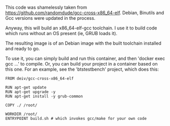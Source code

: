 This code was shamelessly taken from https://github.com/randomdude/gcc-cross-x86_64-elf.
Debian, Binutils and Gcc versions were updated in the process.

Anyway, this will build an x86_64-elf-gcc toolchain. I use it to build code which runs without an OS present (ie, GRUB loads it).

The resulting image is of an Debian image with the built toolchain installed and ready to go.

To use it, you can simply build and run this container, and then 'docker exec gcc ...' to compile.
Or, you can build your project in a container based on this one. For an example, see the 'btstestbench' project, which does this:
```
FROM deiv/gcc-cross-x86_64-elf

RUN apt-get update 
RUN apt-get upgrade -y
RUN apt-get install -y grub-common

COPY ./ /root/

WORKDIR /root/
ENTRYPOINT build.sh # which invokes gcc/make for your own code
```
